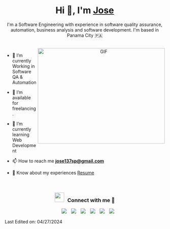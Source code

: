 

<h1 align="center">Hi 👋, I'm <a href="https://github.com/jose137sp" target="blank">
Jose</a></h1>
<p align="center">I'm a Software Engineering with experience in software quality
assurance, automation, business analysis and software development. I'm based in Panama City &#127477;&#127462</p>
<br>

<a target="_blank" align="center">
  <img align="right" top="500" height="300" width="400" alt="GIF" src="https://media.giphy.com/media/SWoSkN6DxTszqIKEqv/giphy.gif">
</a>

- 🔭 I’m currently Working in Software QA & Automation

- 🤝 I’m available for freelancing.

- 🌱 I’m currently learning Web Development <a></a>

- 📫 How to reach me **jose137sp@gmail.com**

- 📄 Know about my experiences <a href="https://drive.google.com/file/d/1Jo9iBaeUpD1jp1AkR92mri3und3ERONe/view?usp=sharing" target="blank">Resume</a>
<br/>
<h3 align="center" > <img src="https://media.giphy.com/media/iY8CRBdQXODJSCERIr/giphy.gif" width="30" height="30" style="margin-right: 10px;">Connect with me 🤝 </h3>

<p align="center">

 <div align="center"  class="icons-social" style="margin-left: 10px;">
        <a style="margin-left: 10px;"  target="_blank" href="https://www.linkedin.com/in/josesaavedra-dev/">
			<img src="https://img.icons8.com/doodle/40/000000/linkedin--v2.png"></a>
        <a style="margin-left: 10px;" target="_blank" href="https://github.com/jose137sp">
		<img src="https://img.icons8.com/doodle/40/000000/github--v1.png"></a>
		<a style="margin-left: 10px;" target="_blank" href="https://stackoverflow.com/users/20103459/jos%c3%a9-saavedra?tab=profile">
				<img src="https://img.icons8.com/external-tal-revivo-color-tal-revivo/40/000000/external-stack-overflow-is-a-question-and-answer-site-for-professional-logo-color-tal-revivo.png"></a>    
   <a style="margin-left: 10px;" target="_blank" href="https://www.instagram.com/josesaavedra_/">
			<img src="https://img.icons8.com/doodle/40/000000/instagram-new--v2.png"></a>	
   <a style="margin-left: 10px;" target="_blank" href="https://twitter.com/jose137sp_">
			<img src="https://img.icons8.com/doodle/1x/twitter-squared--v2.png" ></a>
   <a style="margin-left: 10px;" target="_blank" href="https://www.youtube.com/channel/UCsuWtURymITO0cBBnPMjXMQ">
				<img src="https://img.icons8.com/doodle/1x/youtube--v2.png" ></a>
      </div>

</p>



Last Edited on: 04/27/2024
